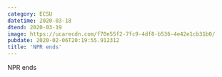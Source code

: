 ```yaml
---
category: ECSU
datetime: 2020-03-18
dtend: 2020-03-19
image: https://ucarecdn.com/f70e55f2-7fc9-4df8-b536-4e42e1cb31b0/
pubdate: 2020-02-06T20:19:55.912312
title: 'NPR ends'
---
```

NPR ends